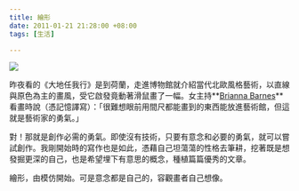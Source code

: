 ```yaml
---
title: 繪形
date: 2011-01-21 21:28:00 +08:00
tags: [生活]

---
```


![](//lh3.ggpht.com/__SoxRxuWbIU/TTmGl-gqHfI/AAAAAAAAAP8/PnlE0gKpz_k/s640/Graffiti1.png)  
  
 昨夜看的《大地任我行》是到荷蘭，走進博物館就介紹當代北歐風格藝術，以直線與原色為主的畫風，受它啟發竟動著滑鼠畫了一幅。女主持**[Brianna Barnes](http://www.pilotguides.com/tv%5Fshows/globe%5Ftrekker/travelers/brianna%5Fbarnes.php)**看畫時說（憑記憶譯寫）：「很難想眼前用間尺都能畫到的東西能放進藝術館，但這就是藝術家的勇氣。」  
  
 對！那就是創作必需的勇氣。即使沒有技術，只要有意念和必要的勇氣，就可以嘗試創作。我剛開始時的寫作也是如此，憑藉自己坦蕩蕩的性格去筆耕，挖著既是想發掘更深的自己，也是希望埋下有意思的概念，種植篇篇優秀的文章。  
  
 繪形，由模仿開始。可是意念都是自己的，容觀畫者自己想像。  
